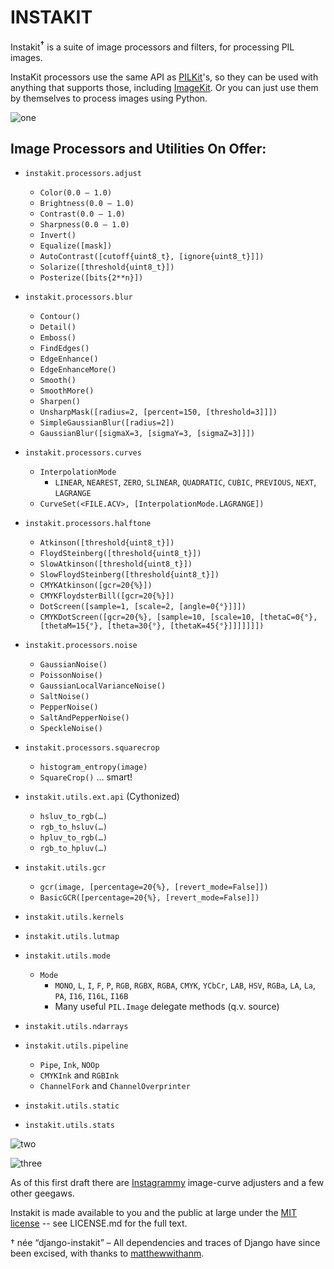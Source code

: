 INSTAKIT
========

Instakit<sup><b>†</b></sup> is a suite of image processors and filters, for processing PIL images.

InstaKit processors use the same API as [PILKit](https://github.com/matthewwithanm/pilkit)'s,
so they can be used with anything that supports those, including [ImageKit](https://github.com/matthewwithanm/django-imagekit).
Or you can just use them by themselves to process images using Python.

![one](http://i.imgur.com/pQ6Vw.jpg)

Image Processors and Utilities On Offer:
-----------------------------------------------------

* `instakit.processors.adjust`

    * `Color(0.0 – 1.0)`
    * `Brightness(0.0 – 1.0)`
    * `Contrast(0.0 – 1.0)`
    * `Sharpness(0.0 – 1.0)`
    * `Invert()`
    * `Equalize([mask])`
    * `AutoContrast([cutoff{uint8_t}, [ignore{uint8_t}]])`
    * `Solarize([threshold{uint8_t}])`
    * `Posterize([bits{2**n}])`

* `instakit.processors.blur`

    * `Contour()`
    * `Detail()`
    * `Emboss()`
    * `FindEdges()`
    * `EdgeEnhance()`
    * `EdgeEnhanceMore()`
    * `Smooth()`
    * `SmoothMore()`
    * `Sharpen()`
    * `UnsharpMask([radius=2, [percent=150, [threshold=3]]])`
    * `SimpleGaussianBlur([radius=2])`
    * `GaussianBlur([sigmaX=3, [sigmaY=3, [sigmaZ=3]]])`
    
* `instakit.processors.curves`

    * `InterpolationMode`
        * `LINEAR`, `NEAREST`, `ZERO`, `SLINEAR`, `QUADRATIC`, `CUBIC`, `PREVIOUS`, `NEXT`, `LAGRANGE`
    * `CurveSet(<FILE.ACV>, [InterpolationMode.LAGRANGE])`

* `instakit.processors.halftone`

    * `Atkinson([threshold{uint8_t}])`
    * `FloydSteinberg([threshold{uint8_t}])`
    * `SlowAtkinson([threshold{uint8_t}])`
    * `SlowFloydSteinberg([threshold{uint8_t}])`
    * `CMYKAtkinson([gcr=20{%}])`
    * `CMYKFloydsterBill([gcr=20{%}])`
    * `DotScreen([sample=1, [scale=2, [angle=0{°}]]])`
    * `CMYKDotScreen([gcr=20{%}, [sample=10, [scale=10, [thetaC=0{°}, [thetaM=15{°}, [theta=30{°}, [thetaK=45{°}]]]]]]])`

* `instakit.processors.noise`

    * `GaussianNoise()`
    * `PoissonNoise()`
    * `GaussianLocalVarianceNoise()`
    * `SaltNoise()`
    * `PepperNoise()`
    * `SaltAndPepperNoise()`
    * `SpeckleNoise()`

* `instakit.processors.squarecrop`

    * `histogram_entropy(image)`
    * `SquareCrop()` … smart!

* `instakit.utils.ext.api` (Cythonized)

    * `hsluv_to_rgb(…)`
    * `rgb_to_hsluv(…)`
    * `hpluv_to_rgb(…)`
    * `rgb_to_hpluv(…)`

* `instakit.utils.gcr`

    * `gcr(image, [percentage=20{%}, [revert_mode=False]])`
    * `BasicGCR([percentage=20{%}, [revert_mode=False]])`

* `instakit.utils.kernels`
* `instakit.utils.lutmap`
* `instakit.utils.mode`

    * `Mode`
        * `MONO`, `L`, `I`, `F`, `P`, `RGB`, `RGBX`, `RGBA`, `CMYK`, `YCbCr`, `LAB`, `HSV`, `RGBa`, `LA`, `La`, `PA`, `I16`, `I16L`, `I16B`
        * Many useful `PIL.Image` delegate methods (q.v. source)

* `instakit.utils.ndarrays`
* `instakit.utils.pipeline`

    * `Pipe`, `Ink`, `NOOp`
    * `CMYKInk` and `RGBInk`
    * `ChannelFork` and `ChannelOverprinter`

* `instakit.utils.static`
* `instakit.utils.stats`


![two](http://i.imgur.com/ln1Eq.jpg)

![three](http://i.imgur.com/MBuC5.jpg)

As of this first draft there are [Instagrammy](http://www.instagram.com/) image-curve adjusters and a few other geegaws.

Instakit is made available to you and the public at large under the [MIT license](http://opensource.org/licenses/MIT) -- see LICENSE.md for the full text.

 † née “django-instakit” – All dependencies and traces of Django have since been excised, with thanks to [matthewwithanm](https://github.com/matthewwithanm).
